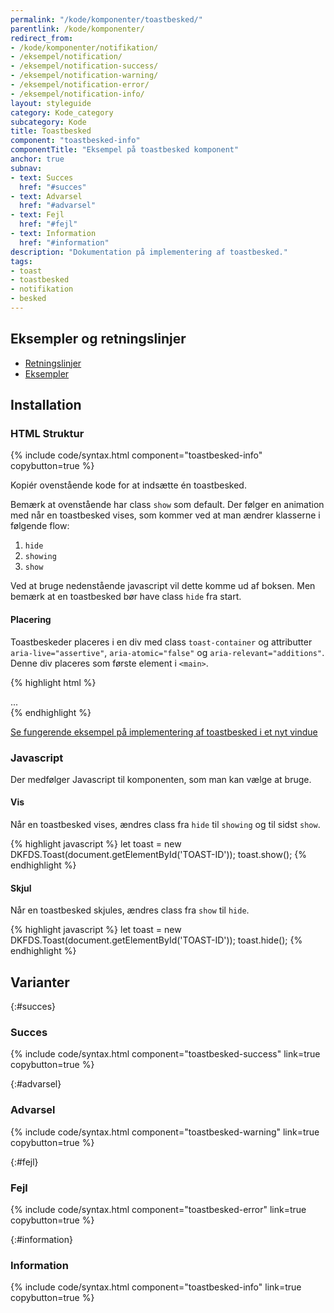 ```yaml
---
permalink: "/kode/komponenter/toastbesked/"
parentlink: /kode/komponenter/
redirect_from:
- /kode/komponenter/notifikation/
- /eksempel/notification/
- /eksempel/notification-success/
- /eksempel/notification-warning/
- /eksempel/notification-error/
- /eksempel/notification-info/
layout: styleguide
category: Kode_category
subcategory: Kode
title: Toastbesked
component: "toastbesked-info"
componentTitle: "Eksempel på toastbesked komponent"
anchor: true
subnav:
- text: Succes
  href: "#succes"
- text: Advarsel
  href: "#advarsel"
- text: Fejl
  href: "#fejl"
- text: Information
  href: "#information"
description: "Dokumentation på implementering af toastbesked."
tags:
- toast
- toastbesked
- notifikation
- besked
---
```


## Eksempler og retningslinjer
<ul class="nobullet-list">
    <li><a href="/komponenter/toastbesked/#retningslinjer">Retningslinjer</a></li>
    <li><a href="/komponenter/toastbesked/">Eksempler</a></li>
</ul>

## Installation

### HTML Struktur

{% include code/syntax.html component="toastbesked-info" copybutton=true %}

Kopiér ovenstående kode for at indsætte én toastbesked.

Bemærk at ovenstående har class `show` som default. Der følger en animation med når en toastbesked vises, som kommer ved at man ændrer klasserne  i følgende flow:
1. `hide`
2. `showing`
3. `show`

Ved at bruge nedenstående javascript vil dette komme ud af boksen. Men bemærk at en toastbesked bør have class `hide` fra start.

#### Placering
Toastbeskeder placeres i en div med class `toast-container` og attributter `aria-live="assertive"`, `aria-atomic="false"` og `aria-relevant="additions"`. Denne div placeres som første element i `<main>`.

{% highlight html %}
<main id="main-content">
    <div class="toast-container" aria-live="assertive" aria-atomic="false" aria-relevant="additions">
        <!-- Placer toastbeskeder her -->
    </div>
    ...
</main>
{% endhighlight %}

<a href="/eksempel/toastbesked/" target="_blank">Se fungerende eksempel på implementering af toastbesked i et nyt vindue</a>

### Javascript
Der medfølger Javascript til komponenten, som man kan vælge at bruge. 

#### Vis
Når en toastbesked vises, ændres class fra `hide` til `showing` og til sidst `show`.

{% highlight javascript %}
let toast = new DKFDS.Toast(document.getElementById('TOAST-ID'));
toast.show();
{% endhighlight %}

#### Skjul
Når en toastbesked skjules, ændres class fra `show` til `hide`.

{% highlight javascript %}
let toast = new DKFDS.Toast(document.getElementById('TOAST-ID'));
toast.hide();
{% endhighlight %}

## Varianter

{:#succes}
### Succes
{% include code/syntax.html component="toastbesked-success" link=true copybutton=true %}

{:#advarsel}
### Advarsel
{% include code/syntax.html component="toastbesked-warning" link=true copybutton=true %}

{:#fejl}
### Fejl
{% include code/syntax.html component="toastbesked-error" link=true copybutton=true %}

{:#information}
### Information
{% include code/syntax.html component="toastbesked-info" link=true copybutton=true %}
